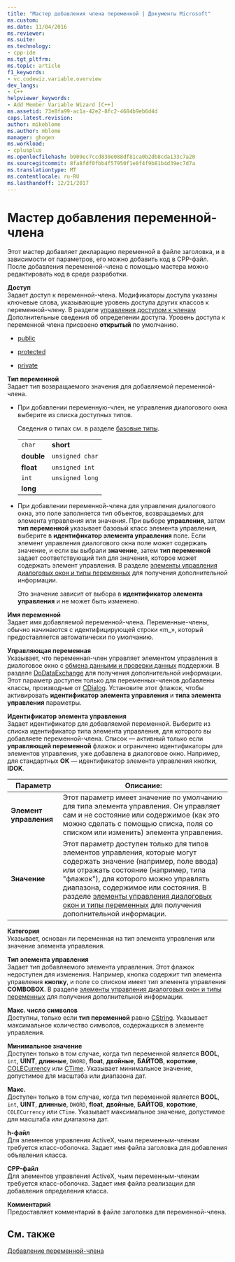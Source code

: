 ```yaml
---
title: "Мастер добавления члена переменной | Документы Microsoft"
ms.custom: 
ms.date: 11/04/2016
ms.reviewer: 
ms.suite: 
ms.technology:
- cpp-ide
ms.tgt_pltfrm: 
ms.topic: article
f1_keywords:
- vc.codewiz.variable.overview
dev_langs:
- C++
helpviewer_keywords:
- Add Member Variable Wizard [C++]
ms.assetid: 73e8fa99-ac1a-42e2-8fc2-4684b9eb6d4d
caps.latest.revision: 
author: mikeblome
ms.author: mblome
manager: ghogen
ms.workload:
- cplusplus
ms.openlocfilehash: b909ec7ccd830e088df81ca0b2db8cda133c7a20
ms.sourcegitcommit: 8fa8fdf0fbb4f57950f1e8f4f9b81b4d39ec7d7a
ms.translationtype: MT
ms.contentlocale: ru-RU
ms.lasthandoff: 12/21/2017
---
```

# <a name="add-member-variable-wizard"></a>Мастер добавления переменной-члена
Этот мастер добавляет декларацию переменной в файле заголовка, и в зависимости от параметров, его можно добавить код в CPP-файл. После добавления переменной-члена с помощью мастера можно редактировать код в среде разработки.  
  
 **Доступ**  
 Задает доступ к переменной-члена. Модификаторы доступа указаны ключевые слова, указывающие уровень доступа других классов к переменной-члену. В разделе [управления доступом к членам](../cpp/member-access-control-cpp.md) Дополнительные сведения об определении доступа. Уровень доступа к переменной члена присвоено **открытый** по умолчанию.  
  
-   [public](../cpp/public-cpp.md)  
  
-   [protected](../cpp/protected-cpp.md)  
  
-   [private](../cpp/private-cpp.md)  
  
 **Тип переменной**  
 Задает тип возвращаемого значения для добавляемой переменной-члена.  
  
-   При добавлении переменную-член, не управления диалогового окна выберите из списка доступных типов.  
  
     Сведения о типах см. в разделе [базовые типы](../cpp/fundamental-types-cpp.md).  
  
    |||  
    |-|-|  
    |`char`|**short**|  
    |**double**|`unsigned char`|  
    |**float**|`unsigned int`|  
    |`int`|`unsigned long`|  
    |**long**||  
  
-   При добавлении переменной-члена для управления диалогового окна, это поле заполняется тип объектов, возвращаемых для элемента управления или значения. При выборе **управления**, затем **тип переменной** указывает базовый класс элемента управления, выберите в **идентификатор элемента управления** поле. Если элемент управления диалогового окна поле может содержать значение, и если вы выбрали **значение**, затем **тип переменной** задает соответствующий тип для значения, которое может содержать элемент управления. В разделе [элементы управления диалоговых окон и типы переменных](../ide/dialog-box-controls-and-variable-types.md) для получения дополнительной информации.  
  
     Это значение зависит от выбора в **идентификатор элемента управления** и не может быть изменено.  
  
 **Имя переменной**  
 Задает имя добавляемой переменной-члена. Переменные-члены, обычно начинаются с идентифицирующей строки «m_», который предоставляется автоматически по умолчанию.  
  
 **Управляющая переменная**  
 Указывает, что переменная-член управляет элементом управления в диалоговое окно с [обмена данными и проверки данных](../mfc/dialog-data-exchange-and-validation.md) поддержки. В разделе [DoDataExchange](../mfc/reference/cwnd-class.md#dodataexchange) для получения дополнительной информации. Этот параметр доступен только для переменных-членов добавлены классы, производные от [CDialog](../mfc/reference/cdialog-class.md). Установите этот флажок, чтобы активировать **идентификатор элемента управления** и **типа элемента управления** параметры.  
  
 **Идентификатор элемента управления**  
 Задает идентификатор для добавляемой переменной. Выберите из списка идентификатор типа элемента управления, для которого вы добавляете переменной-члена. Список — активный только если **управляющей переменной** флажок и ограничено идентификаторы для элементов управления, уже добавлена в диалоговое окно. Например, для стандартных **ОК** — идентификатор элемента управления кнопки, **IDOK**.  
  
|Параметр|Описание:|  
|------------|-----------------|  
|**Элемент управления**|Этот параметр имеет значение по умолчанию для типа элемента управления. Он управляет сам и не состояние или содержимое (как это можно сделать с помощью списка, поля со списком или изменить) элемента управления.|  
|**Значение**|Этот параметр доступен только для типов элементов управления, которые могут содержать значение (например, поле ввода) или отражать состояние (например, типа "флажок"), для которого можно управлять диапазона, содержимое или состояния. В разделе [элементы управления диалоговых окон и типы переменных](../ide/dialog-box-controls-and-variable-types.md) для получения дополнительной информации.|  
  
 **Категория**  
 Указывает, основан ли переменная на тип элемента управления или значение элемента управления.  
  
 **Тип элемента управления**  
 Задает тип добавляемого элемента управления. Этот флажок недоступен для изменения. Например, кнопка содержит тип элемента управления **кнопку**, и поле со списком имеет тип элемента управления **COMBOBOX**. В разделе [элементы управления диалоговых окон и типы переменных](../ide/dialog-box-controls-and-variable-types.md) для получения дополнительной информации.  
  
 **Макс. число символов**  
 Доступны, только если **тип переменной** равно [CString](../atl-mfc-shared/reference/cstringt-class.md). Указывает максимальное количество символов, содержащихся в элементе управления.  
  
 **Минимальное значение**  
 Доступен только в том случае, когда тип переменной является **BOOL**, `int`, **UINT**, **длинные**, `DWORD`, **float**, **двойные**, **БАЙТОВ**, **короткие**, [COLECurrency](../mfc/reference/colecurrency-class.md) или [CTime](../atl-mfc-shared/reference/ctime-class.md). Указывает минимальное значение, допустимое для масштаба или диапазона дат.  
  
 **Макс.**  
 Доступен только в том случае, когда тип переменной является **BOOL**, `int`, **UINT**, **длинные**, `DWORD`, **float**, **двойные**, **БАЙТОВ**, **короткие**, `COLECurrency` или `CTime`. Указывает максимальное значение, допустимое для масштаба или диапазона дат.  
  
 **h-файл**  
 Для элементов управления ActiveX, чьим переменным-членам требуется класс-оболочка. Задает имя файла заголовка для добавления объявления класса.  
  
 **CPP-файл**  
 Для элементов управления ActiveX, чьим переменным-членам требуется класс-оболочка. Задает имя файла реализации для добавления определения класса.  
  
 **Комментарий**  
 Предоставляет комментарий в файле заголовка для переменной-члена.  
  
## <a name="see-also"></a>См. также  
 [Добавление переменной-члена](../ide/adding-a-member-variable-visual-cpp.md)